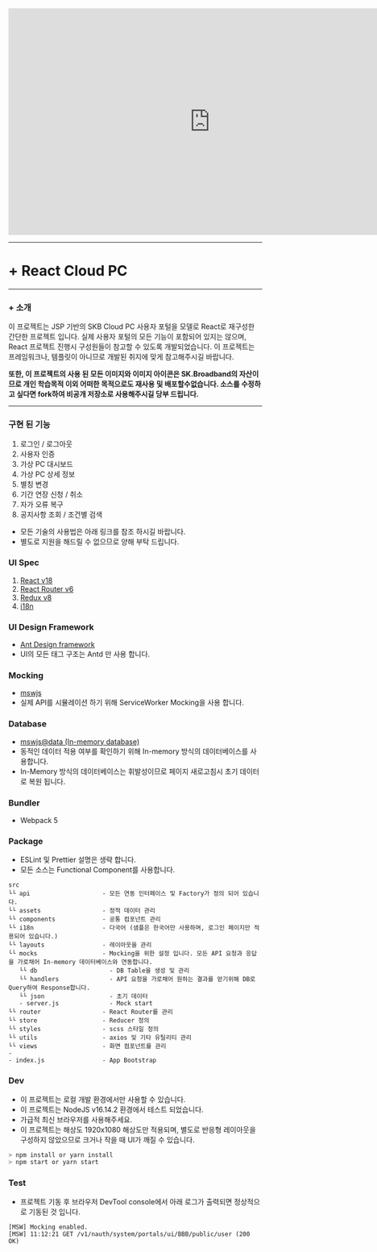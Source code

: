 <iframe width="800" height="450" src="https://www.youtube.com/embed/w34KdyQ2BKU?controls=0" title="YouTube video player" frameborder="0" allow="accelerometer; autoplay; clipboard-write; encrypted-media; gyroscope; picture-in-picture" allowfullscreen></iframe>

---

# + React Cloud PC

---

### + 소개

이 프로젝트는 JSP 기반의 SKB Cloud PC 사용자 포털을 모델로 React로 재구성한 간단한 프로젝트 입니다.
실제 사용자 포털의 모든 기능이 포함되어 있지는 않으며, React 프로젝트 진행시 구성원들이 참고할 수 있도록 개발되었습니다.
이 프로젝트는 프레임워크나, 템플릿이 아니므로 개발된 취지에 맞게 참고해주시길 바랍니다.

**또한, 이 프로젝트의 사용 된 모든 이미지와 이미지 아이콘은 SK.Broadband의 자산이므로 개인 학습목적 이외 어떠한 목적으로도 재사용 및 배포할수없습니다.
소스를 수정하고 싶다면 fork하여 비공개 저장소로 사용해주시길 당부 드립니다.**

---

### 구현 된 기능

1. 로그인 / 로그아웃
2. 사용자 인증
3. 가상 PC 대시보드
4. 가상 PC 상세 정보
5. 별칭 변경
6. 기간 연장 신청 / 취소
7. 자가 오류 복구
8. 공지사항 조회 / 조건별 검색

- 모든 기술의 사용법은 아래 링크를 참조 하시길 바랍니다.
- 별도로 지원을 해드릴 수 없으므로 양해 부탁 드립니다.

### UI Spec

1. [React v18](https://ko.reactjs.org/)
2. [React Router v6](https://reactrouter.com/)
3. [Redux v8](https://ko.redux.js.org/)
4. [i18n](https://react.i18next.com/)

### UI Design Framework

- [Ant Design framework](https://ant.design/)
- UI의 모든 태그 구조는 Antd 만 사용 합니다.

### Mocking

- [mswjs](https://github.com/mswjs/msw)
- 실제 API를 시뮬레이션 하기 위해 ServiceWorker Mocking을 사용 합니다.

### Database

- [mswjs@data (In-memory database)](https://github.com/mswjs/data)
- 동적인 데이터 적용 여부를 확인하기 위해 In-memory 방식의 데이터베이스를 사용합니다.
- In-Memory 방식의 데이터베이스는 휘발성이므로 페이지 새로고침시 초기 데이터로 복원 됩니다.

### Bundler

- Webpack 5

### Package

- ESLint 및 Prettier 설명은 생략 합니다.
- 모든 소스는 Functional Component를 사용합니다.

```
src
└└ api                    - 모든 연동 인터페이스 및 Factory가 정의 되어 있습니다.
└└ assets                 - 정적 데이터 관리
└└ components             - 공통 컴포넌트 관리
└└ i18n                   - 다국어 (샘플은 한국어만 사용하며, 로그인 페이지만 적용되어 있습니다.)
└└ layouts                - 레이아웃을 관리
└└ mocks                  - Mocking을 위한 설정 입니다. 모든 API 요청과 응답을 가로채어 In-memory 데이터베이스와 연동합니다.
   └└ db                    - DB Table을 생성 및 관리
   └└ handlers              - API 요청을 가로채어 원하는 결과를 얻기위해 DB로 Query하여 Response합니다.
   └└ json                  - 초기 데이터
   - server.js              - Mock start
└└ router                 - React Router를 관리
└└ store                  - Reducer 정의
└└ styles                 - scss 스타일 정의
└└ utils                  - axios 및 기타 유틸리티 관리
└└ views                  - 화면 컴포넌트를 관리
-
- index.js                - App Bootstrap

```

### Dev

- 이 프로젝트는 로컬 개발 환경에서만 사용할 수 있습니다.
- 이 프로젝트는 NodeJS v16.14.2 환경에서 테스트 되었습니다.
- 가급적 최신 브라우저를 사용해주세요.
- 이 프로젝트는 해상도 1920x1080 해상도만 적용되며, 별도로 반응형 레이아웃을 구성하지 않았으므로 크거나 작을 때 UI가 깨질 수 있습니다.

```js
> npm install or yarn install
> npm start or yarn start
```

### Test

- 프로젝트 기동 후 브라우저 DevTool console에서 아래 로그가 출력되면 정상적으로 기동된 것 입니다.

```
[MSW] Mocking enabled.
[MSW] 11:12:21 GET /v1/nauth/system/portals/ui/BBB/public/user (200 OK)
```

